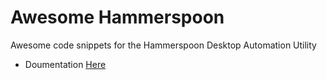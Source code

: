 # Awesome Hammerspoon

Awesome code snippets for the Hammerspoon Desktop Automation Utility

- Doumentation [Here](./docs/docs.md)
